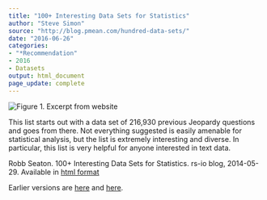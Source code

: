 ```yaml
---
title: "100+ Interesting Data Sets for Statistics"
author: "Steve Simon"
source: "http://blog.pmean.com/hundred-data-sets/"
date: "2016-06-26"
categories:
- "*Recommendation"
- 2016
- Datasets
output: html_document
page_update: complete
---
```


![Figure 1. Excerpt from website](http://www.pmean.com/new-images/16/hundred-data-sets01.png)

<div class="notes">

This list starts out with a data set of 216,930 previous Jeopardy questions and goes from there. Not everything suggested is easily amenable for statistical analysis, but the list is extremely interesting and diverse. In particular, this list is very helpful for anyone interested in text data.

Robb Seaton. 100+ Interesting Data Sets for Statistics. rs-io blog, 2014-05-29. Available in [html format][seat1]


[seat1]: https://rs.io/100-interesting-data-sets-for-statistics/

</div>
 
Earlier versions are [here][sim1] and [here][sim2].
 
[sim1]: http://blog.pmean.com/hundred-data-sets/
[sim2]: http://new.pmean.com/hundred-data-sets/
 
